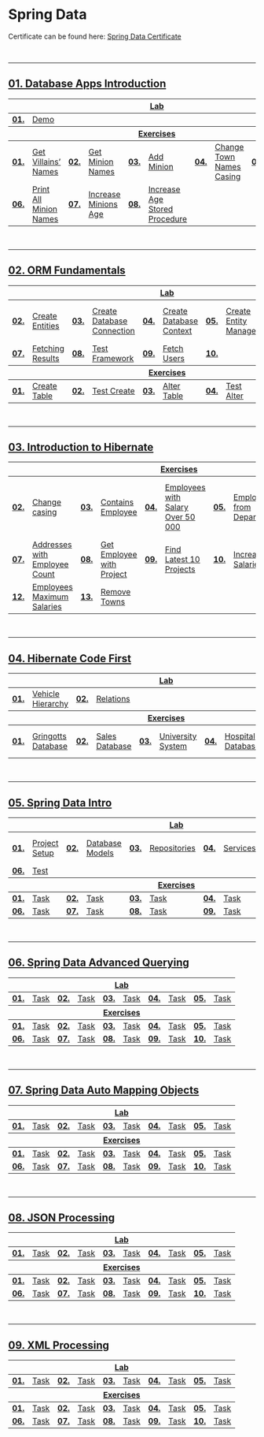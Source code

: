 # Spring Data

Certificate can be found here: <a href="XXXXXXX">Spring Data Certificate</a>

<br/>

---

## <a href="https://github.com/PePetrov96/SoftUni_Software_Engineering/tree/main/5_Spring%20Data/Homework/1_DB_Apps_Introduction">01. Database Apps Introduction

<table>
  <thead>
    <tr>
      <th colspan="10" style="text-align:center;">Lab</th>
    </tr>
  </thead>
  <tbody>
    <tr>
      <td><b>01.</b></td>
      <td><a href="https://github.com/PePetrov96/SoftUni_Software_Engineering/blob/main/5_Spring%20Data/Homework/1_DB_Apps_Introduction/1_Lab/Task.java">Demo</a></td>
    </tr>
  </tbody>
  <thead>
    <tr>
      <th colspan="10" style="text-align:center;">Exercises</th>
    </tr>
  </thead>
  <tbody>
    <tr>
      <td><b>01.</b></td>
      <td><a href="https://github.com/PePetrov96/SoftUni_Software_Engineering/blob/main/5_Spring%20Data/Homework/1_DB_Apps_Introduction/2_Exercise/Task_1_Get_Villains_Names.java">Get Villains’ Names</a></td>
	  <td><b>02.</b></td>
      <td><a href="https://github.com/PePetrov96/SoftUni_Software_Engineering/blob/main/5_Spring%20Data/Homework/1_DB_Apps_Introduction/2_Exercise/Task_2_Get_Minion_Names.java">Get Minion Names</a></td>
	  <td><b>03.</b></td>
      <td><a href="https://github.com/PePetrov96/SoftUni_Software_Engineering/blob/main/5_Spring%20Data/Homework/1_DB_Apps_Introduction/2_Exercise/Task_3_Add_Minion.java">Add Minion</a></td>
	  <td><b>04.</b></td>
      <td><a href="https://github.com/PePetrov96/SoftUni_Software_Engineering/blob/main/5_Spring%20Data/Homework/1_DB_Apps_Introduction/2_Exercise/Task_4_Change_Town_Names_Casing.java">Change Town Names Casing</a></td>
	  <td><b>05.</b></td>
      <td><a href="https://github.com/PePetrov96/SoftUni_Software_Engineering/blob/main/5_Spring%20Data/Homework/1_DB_Apps_Introduction/2_Exercise/Task_5_Remove_Villain.java">Remove Villain</a></td>
    </tr>
	<tr>
      <td><b>06.</b></td>
      <td><a href="https://github.com/PePetrov96/SoftUni_Software_Engineering/blob/main/5_Spring%20Data/Homework/1_DB_Apps_Introduction/2_Exercise/Task_6_Print_All_Minion_Names.java">Print All Minion Names</a></td>
	  <td><b>07.</b></td>
	  <td><a href="https://github.com/PePetrov96/SoftUni_Software_Engineering/blob/main/5_Spring%20Data/Homework/1_DB_Apps_Introduction/2_Exercise/Task_7_Increase_Minions_Age.java">Increase Minions Age</a></td>
	  <td><b>08.</b></td>
	  <td><a href="https://github.com/PePetrov96/SoftUni_Software_Engineering/blob/main/5_Spring%20Data/Homework/1_DB_Apps_Introduction/2_Exercise/Task_8_Increase_Age_Stored_Procedure.java">Increase Age Stored Procedure</a></td>
    </tr>
  </tbody>
</table>
<br/>

---

## <a href="https://github.com/PePetrov96/SoftUni_Software_Engineering/tree/main/5_Spring%20Data/Homework/2_ORM_Fundamentals">02. ORM Fundamentals

<table>
  <thead>
    <tr>
      <th colspan="10" style="text-align:center;">Lab</th>
    </tr>
  </thead>
  <tbody>
    <tr>
      <td><b>02.</b></td>
      <td><a href="https://github.com/PePetrov96/SoftUni_Software_Engineering/blob/main/5_Spring%20Data/Homework/2_ORM_Fundamentals/1_Lab/MiniORM/src/main/java/entities/User.java">Create Entities</a></td>
	  <td><b>03.</b></td>
      <td><a href="https://github.com/PePetrov96/SoftUni_Software_Engineering/blob/main/5_Spring%20Data/Homework/2_ORM_Fundamentals/1_Lab/MiniORM/src/main/java/orm/MyConnector.java">Create Database Connection</a></td>
	  <td><b>04.</b></td>
      <td><a href="https://github.com/PePetrov96/SoftUni_Software_Engineering/blob/main/5_Spring%20Data/Homework/2_ORM_Fundamentals/1_Lab/MiniORM/src/main/java/manager/DbContext.java">Create Database Context</a></td>
	  <td><b>05.</b></td>
      <td><a href="https://github.com/PePetrov96/SoftUni_Software_Engineering/blob/main/5_Spring%20Data/Homework/2_ORM_Fundamentals/1_Lab/MiniORM/src/main/java/manager/EntityManager.java">Create Entity Manager</a></td>
	  <td><b>06.</b></td>
      <td><a href="XXXXXXX">Persist Object in the Database</a></td>
    </tr>
	<tr>
      <td><b>07.</b></td>
      <td><a href="https://github.com/PePetrov96/SoftUni_Software_Engineering/blob/main/5_Spring%20Data/Homework/2_ORM_Fundamentals/1_Lab/MiniORM/src/main/java/manager/EntityManager.java">Fetching Results</a></td>
	  <td><b>08.</b></td>
	  <td><a href="https://github.com/PePetrov96/SoftUni_Software_Engineering/blob/main/5_Spring%20Data/Homework/2_ORM_Fundamentals/1_Lab/MiniORM/src/main/java/Main.java">Test Framework</a></td>
	  <td><b>09.</b></td>
	  <td><a href="https://github.com/PePetrov96/SoftUni_Software_Engineering/blob/main/5_Spring%20Data/Homework/2_ORM_Fundamentals/1_Lab/MiniORM/src/main/java/Main.java">Fetch Users</a></td>
	  <td><b>10.</b></td>
    </tr>
  </tbody>
  <thead>
    <tr>
      <th colspan="10" style="text-align:center;">Exercises</th>
    </tr>
  </thead>
  <tbody>
    <tr>
      <td><b>01.</b></td>
      <td><a href="https://github.com/PePetrov96/SoftUni_Software_Engineering/blob/main/5_Spring%20Data/Homework/2_ORM_Fundamentals/1_Lab/MiniORM/src/main/java/manager/EntityManager.java">Create Table</a></td>
	  <td><b>02.</b></td>
      <td><a href="https://github.com/PePetrov96/SoftUni_Software_Engineering/blob/main/5_Spring%20Data/Homework/2_ORM_Fundamentals/1_Lab/MiniORM/src/main/java/Main.java">Test Create</a></td>
	  <td><b>03.</b></td>
      <td><a href="https://github.com/PePetrov96/SoftUni_Software_Engineering/blob/main/5_Spring%20Data/Homework/2_ORM_Fundamentals/1_Lab/MiniORM/src/main/java/manager/EntityManager.java">Alter Table</a></td>
	  <td><b>04.</b></td>
      <td><a href="https://github.com/PePetrov96/SoftUni_Software_Engineering/blob/main/5_Spring%20Data/Homework/2_ORM_Fundamentals/1_Lab/MiniORM/src/main/java/Main.java">Test Alter</a></td>
	  <td><b>05.</b></td>
      <td><a href="https://github.com/PePetrov96/SoftUni_Software_Engineering/blob/main/5_Spring%20Data/Homework/2_ORM_Fundamentals/1_Lab/MiniORM/src/main/java/manager/EntityManager.java">Delete</a></td>
    </tr>
  </tbody>
</table>
<br/>

---

## <a href="https://github.com/PePetrov96/SoftUni_Software_Engineering/tree/main/5_Spring%20Data/Homework/3_Introduction_to_Hibernate">03. Introduction to Hibernate

<table>
  <thead>
    <tr>
      <th colspan="10" style="text-align:center;">Exercises</th>
    </tr>
  </thead>
  <tbody>
    <tr>
      <td><b>02.</b></td>
      <td><a href="https://github.com/PePetrov96/SoftUni_Software_Engineering/blob/main/5_Spring%20Data/Homework/3_Introduction_to_Hibernate/2_Exercise/IntroToHibernate/src/main/java/Tasks/Task_2_Change_casing.java">Change casing</a></td>
	  <td><b>03.</b></td>
      <td><a href="https://github.com/PePetrov96/SoftUni_Software_Engineering/blob/main/5_Spring%20Data/Homework/3_Introduction_to_Hibernate/2_Exercise/IntroToHibernate/src/main/java/Tasks/Task_3_Contains_Employee.java">Contains Employee</a></td>
	  <td><b>04.</b></td>
      <td><a href="https://github.com/PePetrov96/SoftUni_Software_Engineering/blob/main/5_Spring%20Data/Homework/3_Introduction_to_Hibernate/2_Exercise/IntroToHibernate/src/main/java/Tasks/Task_4_Employees_with_Salary_Over_50_000.java">Employees with Salary Over 50 000</a></td>
	  <td><b>05.</b></td>
      <td><a href="https://github.com/PePetrov96/SoftUni_Software_Engineering/blob/main/5_Spring%20Data/Homework/3_Introduction_to_Hibernate/2_Exercise/IntroToHibernate/src/main/java/Tasks/Task_5_Employees_from_Department.java">Employees from Department</a></td>
	  <td><b>06.</b></td>
      <td><a href="https://github.com/PePetrov96/SoftUni_Software_Engineering/blob/main/5_Spring%20Data/Homework/3_Introduction_to_Hibernate/2_Exercise/IntroToHibernate/src/main/java/Tasks/Task_6_Adding_a_New_Address_and_Updating_Employee.java">Adding a New Address and Updating Employee</a></td>
    </tr>
	<tr>
      <td><b>07.</b></td>
      <td><a href="https://github.com/PePetrov96/SoftUni_Software_Engineering/blob/main/5_Spring%20Data/Homework/3_Introduction_to_Hibernate/2_Exercise/IntroToHibernate/src/main/java/Tasks/Task_7_Addresses_with_Employee_Count.java">Addresses with Employee Count</a></td>
	  <td><b>08.</b></td>
	  <td><a href="https://github.com/PePetrov96/SoftUni_Software_Engineering/blob/main/5_Spring%20Data/Homework/3_Introduction_to_Hibernate/2_Exercise/IntroToHibernate/src/main/java/Tasks/Task_8_Get_Employee_with_Project.java">Get Employee with Project</a></td>
	  <td><b>09.</b></td>
	  <td><a href="https://github.com/PePetrov96/SoftUni_Software_Engineering/blob/main/5_Spring%20Data/Homework/3_Introduction_to_Hibernate/2_Exercise/IntroToHibernate/src/main/java/Tasks/Task_9_Find_Latest_10_Projects.java">Find Latest 10 Projects</a></td>
	  <td><b>10.</b></td>
	  <td><a href="https://github.com/PePetrov96/SoftUni_Software_Engineering/blob/main/5_Spring%20Data/Homework/3_Introduction_to_Hibernate/2_Exercise/IntroToHibernate/src/main/java/Tasks/Task_10_Increase_Salaries.java">Increase Salaries</a></td>
	  <td><b>11.</b></td>
	  <td><a href="https://github.com/PePetrov96/SoftUni_Software_Engineering/blob/main/5_Spring%20Data/Homework/3_Introduction_to_Hibernate/2_Exercise/IntroToHibernate/src/main/java/Tasks/Task_11_Find_Employees_by_First_Name.java">Find Employees by First Name</a></td>
    </tr>
	<tr>
      <td><b>12.</b></td>
      <td><a href="https://github.com/PePetrov96/SoftUni_Software_Engineering/blob/main/5_Spring%20Data/Homework/3_Introduction_to_Hibernate/2_Exercise/IntroToHibernate/src/main/java/Tasks/Task_12_Employees_Maximum_Salaries.java">Employees Maximum Salaries</a></td>
	  <td><b>13.</b></td>
	  <td><a href="https://github.com/PePetrov96/SoftUni_Software_Engineering/blob/main/5_Spring%20Data/Homework/3_Introduction_to_Hibernate/2_Exercise/IntroToHibernate/src/main/java/Tasks/Task_13_Remove_Towns.java">Remove Towns</a></td>
    </tr>
  </tbody>
</table>
<br/>

---

## <a href="https://github.com/PePetrov96/SoftUni_Software_Engineering/tree/main/5_Spring%20Data/Homework/4_Hibernate_Code_First">04. Hibernate Code First

<table>
  <thead>
    <tr>
      <th colspan="10" style="text-align:center;">Lab</th>
    </tr>
  </thead>
  <tbody>
    <tr>
      <td><b>01.</b></td>
      <td><a href="https://github.com/PePetrov96/SoftUni_Software_Engineering/tree/main/5_Spring%20Data/Homework/4_Hibernate_Code_First/1_Lab/HibernateCodeFirst/src/main/java/entities">Vehicle Hierarchy</a></td>
	  <td><b>02.</b></td>
      <td><a href="https://github.com/PePetrov96/SoftUni_Software_Engineering/tree/main/5_Spring%20Data/Homework/4_Hibernate_Code_First/1_Lab/HibernateCodeFirst/src/main/java/entities/sub_entities">Relations</a></td>
    </tr>
  </tbody>
  <thead>
    <tr>
      <th colspan="10" style="text-align:center;">Exercises</th>
    </tr>
  </thead>
  <tbody>
    <tr>
      <td><b>01.</b></td>
      <td><a href="https://github.com/PePetrov96/SoftUni_Software_Engineering/tree/main/5_Spring%20Data/Homework/4_Hibernate_Code_First/2_Exercise/Gringotts">Gringotts Database</a></td>
	  <td><b>02.</b></td>
      <td><a href="https://github.com/PePetrov96/SoftUni_Software_Engineering/tree/main/5_Spring%20Data/Homework/4_Hibernate_Code_First/2_Exercise/Sales">Sales Database</a></td>
	  <td><b>03.</b></td>
      <td><a href="https://github.com/PePetrov96/SoftUni_Software_Engineering/tree/main/5_Spring%20Data/Homework/4_Hibernate_Code_First/2_Exercise/University">University System</a></td>
	  <td><b>04.</b></td>
      <td><a href="https://github.com/PePetrov96/SoftUni_Software_Engineering/tree/main/5_Spring%20Data/Homework/4_Hibernate_Code_First/2_Exercise/Hospital">Hospital Database</a></td>
	  <td><b>05.</b></td>
      <td><a href="https://github.com/PePetrov96/SoftUni_Software_Engineering/tree/main/5_Spring%20Data/Homework/4_Hibernate_Code_First/2_Exercise/PaymentSystem">Bills Payment System</a></td>
    </tr>
  </tbody>
</table>
<br/>

---

## <a href="https://github.com/PePetrov96/SoftUni_Software_Engineering/tree/main/5_Spring%20Data/Homework/5_Spring_Data_Intro">05. Spring Data Intro

<table>
  <thead>
    <tr>
      <th colspan="10" style="text-align:center;">Lab</th>
    </tr>
  </thead>
  <tbody>
    <tr>
      <td><b>01.</b></td>
      <td><a href="https://github.com/PePetrov96/SoftUni_Software_Engineering/blob/main/5_Spring%20Data/Homework/5_Spring_Data_Intro/1_Lab/AccountSystem/src/main/resources/application.properties">Project Setup</a></td>
	  <td><b>02.</b></td>
      <td><a href="https://github.com/PePetrov96/SoftUni_Software_Engineering/tree/main/5_Spring%20Data/Homework/5_Spring_Data_Intro/1_Lab/AccountSystem/src/main/java/com/example/accountsystem/model">Database Models</a></td>
	  <td><b>03.</b></td>
      <td><a href="https://github.com/PePetrov96/SoftUni_Software_Engineering/tree/main/5_Spring%20Data/Homework/5_Spring_Data_Intro/1_Lab/AccountSystem/src/main/java/com/example/accountsystem/repositories">Repositories</a></td>
	  <td><b>04.</b></td>
      <td><a href="https://github.com/PePetrov96/SoftUni_Software_Engineering/tree/main/5_Spring%20Data/Homework/5_Spring_Data_Intro/1_Lab/AccountSystem/src/main/java/com/example/accountsystem/services">Services</a></td>
	  <td><b>05.</b></td>
      <td><a href="https://github.com/PePetrov96/SoftUni_Software_Engineering/blob/main/5_Spring%20Data/Homework/5_Spring_Data_Intro/1_Lab/AccountSystem/src/main/java/com/example/accountsystem/ConsoleRunner.java">ConsoleRunner and Application</a></td>
    </tr>
	<tr>
	  <td><b>06.</b></td>
	  <td><a href="https://github.com/PePetrov96/SoftUni_Software_Engineering/blob/main/5_Spring%20Data/Homework/5_Spring_Data_Intro/1_Lab/AccountSystem/src/main/java/com/example/accountsystem/AccountSystemApplication.java">Test</a></td>
	</tr>
  </tbody>
  <thead>
    <tr>
      <th colspan="10" style="text-align:center;">Exercises</th>
    </tr>
  </thead>
  <tbody>
    <tr>
      <td><b>01.</b></td>
      <td><a href="XXXXXXX">Task</a></td>
	  <td><b>02.</b></td>
      <td><a href="XXXXXXX">Task</a></td>
	  <td><b>03.</b></td>
      <td><a href="XXXXXXX">Task</a></td>
	  <td><b>04.</b></td>
      <td><a href="XXXXXXX">Task</a></td>
	  <td><b>05.</b></td>
      <td><a href="XXXXXXX">Task</a></td>
    </tr>
	<tr>
      <td><b>06.</b></td>
      <td><a href="XXXXXXX">Task</a></td>
	  <td><b>07.</b></td>
	  <td><a href="XXXXXXX">Task</a></td>
	  <td><b>08.</b></td>
	  <td><a href="XXXXXXX">Task</a></td>
	  <td><b>09.</b></td>
	  <td><a href="XXXXXXX">Task</a></td>
	  <td><b>10.</b></td>
	  <td><a href="XXXXXXX">Task</a></td>
    </tr>
  </tbody>
</table>
<br/>

---

## <a href="XXXXXX">06. Spring Data Advanced Querying

<table>
  <thead>
    <tr>
      <th colspan="10" style="text-align:center;">Lab</th>
    </tr>
  </thead>
  <tbody>
    <tr>
      <td><b>01.</b></td>
      <td><a href="XXXXXXX">Task</a></td>
	  <td><b>02.</b></td>
      <td><a href="XXXXXXX">Task</a></td>
	  <td><b>03.</b></td>
      <td><a href="XXXXXXX">Task</a></td>
	  <td><b>04.</b></td>
      <td><a href="XXXXXXX">Task</a></td>
	  <td><b>05.</b></td>
      <td><a href="XXXXXXX">Task</a></td>
    </tr>
  </tbody>
  <thead>
    <tr>
      <th colspan="10" style="text-align:center;">Exercises</th>
    </tr>
  </thead>
  <tbody>
    <tr>
      <td><b>01.</b></td>
      <td><a href="XXXXXXX">Task</a></td>
	  <td><b>02.</b></td>
      <td><a href="XXXXXXX">Task</a></td>
	  <td><b>03.</b></td>
      <td><a href="XXXXXXX">Task</a></td>
	  <td><b>04.</b></td>
      <td><a href="XXXXXXX">Task</a></td>
	  <td><b>05.</b></td>
      <td><a href="XXXXXXX">Task</a></td>
    </tr>
	<tr>
      <td><b>06.</b></td>
      <td><a href="XXXXXXX">Task</a></td>
	  <td><b>07.</b></td>
	  <td><a href="XXXXXXX">Task</a></td>
	  <td><b>08.</b></td>
	  <td><a href="XXXXXXX">Task</a></td>
	  <td><b>09.</b></td>
	  <td><a href="XXXXXXX">Task</a></td>
	  <td><b>10.</b></td>
	  <td><a href="XXXXXXX">Task</a></td>
    </tr>
  </tbody>
</table>
<br/>

---

## <a href="XXXXXX">07. Spring Data Auto Mapping Objects

<table>
  <thead>
    <tr>
      <th colspan="10" style="text-align:center;">Lab</th>
    </tr>
  </thead>
  <tbody>
    <tr>
      <td><b>01.</b></td>
      <td><a href="XXXXXXX">Task</a></td>
	  <td><b>02.</b></td>
      <td><a href="XXXXXXX">Task</a></td>
	  <td><b>03.</b></td>
      <td><a href="XXXXXXX">Task</a></td>
	  <td><b>04.</b></td>
      <td><a href="XXXXXXX">Task</a></td>
	  <td><b>05.</b></td>
      <td><a href="XXXXXXX">Task</a></td>
    </tr>
  </tbody>
  <thead>
    <tr>
      <th colspan="10" style="text-align:center;">Exercises</th>
    </tr>
  </thead>
  <tbody>
    <tr>
      <td><b>01.</b></td>
      <td><a href="XXXXXXX">Task</a></td>
	  <td><b>02.</b></td>
      <td><a href="XXXXXXX">Task</a></td>
	  <td><b>03.</b></td>
      <td><a href="XXXXXXX">Task</a></td>
	  <td><b>04.</b></td>
      <td><a href="XXXXXXX">Task</a></td>
	  <td><b>05.</b></td>
      <td><a href="XXXXXXX">Task</a></td>
    </tr>
	<tr>
      <td><b>06.</b></td>
      <td><a href="XXXXXXX">Task</a></td>
	  <td><b>07.</b></td>
	  <td><a href="XXXXXXX">Task</a></td>
	  <td><b>08.</b></td>
	  <td><a href="XXXXXXX">Task</a></td>
	  <td><b>09.</b></td>
	  <td><a href="XXXXXXX">Task</a></td>
	  <td><b>10.</b></td>
	  <td><a href="XXXXXXX">Task</a></td>
    </tr>
  </tbody>
</table>
<br/>

---

## <a href="XXXXXX">08. JSON Processing

<table>
  <thead>
    <tr>
      <th colspan="10" style="text-align:center;">Lab</th>
    </tr>
  </thead>
  <tbody>
    <tr>
      <td><b>01.</b></td>
      <td><a href="XXXXXXX">Task</a></td>
	  <td><b>02.</b></td>
      <td><a href="XXXXXXX">Task</a></td>
	  <td><b>03.</b></td>
      <td><a href="XXXXXXX">Task</a></td>
	  <td><b>04.</b></td>
      <td><a href="XXXXXXX">Task</a></td>
	  <td><b>05.</b></td>
      <td><a href="XXXXXXX">Task</a></td>
    </tr>
  </tbody>
  <thead>
    <tr>
      <th colspan="10" style="text-align:center;">Exercises</th>
    </tr>
  </thead>
  <tbody>
    <tr>
      <td><b>01.</b></td>
      <td><a href="XXXXXXX">Task</a></td>
	  <td><b>02.</b></td>
      <td><a href="XXXXXXX">Task</a></td>
	  <td><b>03.</b></td>
      <td><a href="XXXXXXX">Task</a></td>
	  <td><b>04.</b></td>
      <td><a href="XXXXXXX">Task</a></td>
	  <td><b>05.</b></td>
      <td><a href="XXXXXXX">Task</a></td>
    </tr>
	<tr>
      <td><b>06.</b></td>
      <td><a href="XXXXXXX">Task</a></td>
	  <td><b>07.</b></td>
	  <td><a href="XXXXXXX">Task</a></td>
	  <td><b>08.</b></td>
	  <td><a href="XXXXXXX">Task</a></td>
	  <td><b>09.</b></td>
	  <td><a href="XXXXXXX">Task</a></td>
	  <td><b>10.</b></td>
	  <td><a href="XXXXXXX">Task</a></td>
    </tr>
  </tbody>
</table>
<br/>

---

## <a href="XXXXXX">09. XML Processing

<table>
  <thead>
    <tr>
      <th colspan="10" style="text-align:center;">Lab</th>
    </tr>
  </thead>
  <tbody>
    <tr>
      <td><b>01.</b></td>
      <td><a href="XXXXXXX">Task</a></td>
	  <td><b>02.</b></td>
      <td><a href="XXXXXXX">Task</a></td>
	  <td><b>03.</b></td>
      <td><a href="XXXXXXX">Task</a></td>
	  <td><b>04.</b></td>
      <td><a href="XXXXXXX">Task</a></td>
	  <td><b>05.</b></td>
      <td><a href="XXXXXXX">Task</a></td>
    </tr>
  </tbody>
  <thead>
    <tr>
      <th colspan="10" style="text-align:center;">Exercises</th>
    </tr>
  </thead>
  <tbody>
    <tr>
      <td><b>01.</b></td>
      <td><a href="XXXXXXX">Task</a></td>
	  <td><b>02.</b></td>
      <td><a href="XXXXXXX">Task</a></td>
	  <td><b>03.</b></td>
      <td><a href="XXXXXXX">Task</a></td>
	  <td><b>04.</b></td>
      <td><a href="XXXXXXX">Task</a></td>
	  <td><b>05.</b></td>
      <td><a href="XXXXXXX">Task</a></td>
    </tr>
	<tr>
      <td><b>06.</b></td>
      <td><a href="XXXXXXX">Task</a></td>
	  <td><b>07.</b></td>
	  <td><a href="XXXXXXX">Task</a></td>
	  <td><b>08.</b></td>
	  <td><a href="XXXXXXX">Task</a></td>
	  <td><b>09.</b></td>
	  <td><a href="XXXXXXX">Task</a></td>
	  <td><b>10.</b></td>
	  <td><a href="XXXXXXX">Task</a></td>
    </tr>
  </tbody>
</table>
<br/>